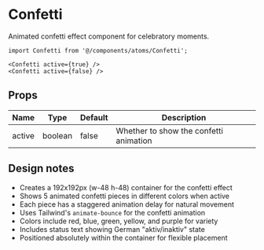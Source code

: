 # Confetti

Animated confetti effect component for celebratory moments.

```tsx
import Confetti from '@/components/atoms/Confetti';

<Confetti active={true} />
<Confetti active={false} />
```

## Props

| Name   | Type    | Default | Description                           |
|--------|---------|---------|---------------------------------------|
| active | boolean | false   | Whether to show the confetti animation|

## Design notes

- Creates a 192x192px (w-48 h-48) container for the confetti effect
- Shows 5 animated confetti pieces in different colors when active
- Each piece has a staggered animation delay for natural movement
- Uses Tailwind's `animate-bounce` for the confetti animation
- Colors include red, blue, green, yellow, and purple for variety
- Includes status text showing German "aktiv/inaktiv" state
- Positioned absolutely within the container for flexible placement